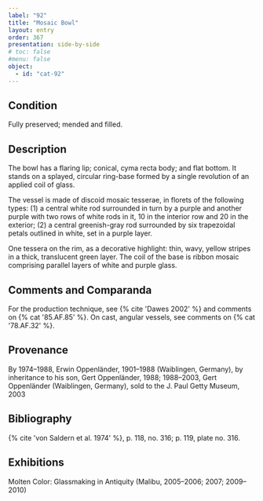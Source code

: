 ```yaml
---
label: "92"
title: "Mosaic Bowl"
layout: entry
order: 367
presentation: side-by-side
# toc: false
#menu: false 
object:
  - id: "cat-92"
---
```


## Condition

Fully preserved; mended and filled.

## Description

The bowl has a flaring lip; conical, cyma recta body; and flat bottom. It stands on a splayed, circular ring-base formed by a single revolution of an applied coil of glass.

The vessel is made of discoid mosaic tesserae, in florets of the following types: (1) a central white rod surrounded in turn by a purple and another purple with two rows of white rods in it, 10 in the interior row and 20 in the exterior; (2) a central greenish-gray rod surrounded by six trapezoidal petals outlined in white, set in a purple layer.

One tessera on the rim, as a decorative highlight: thin, wavy, yellow stripes in a thick, translucent green layer. The coil of the base is ribbon mosaic comprising parallel layers of white and purple glass.

## Comments and Comparanda

For the production technique, see {% cite 'Dawes 2002' %} and comments on {% cat '85.AF.85' %}. On cast, angular vessels, see comments on {% cat '78.AF.32' %}.

## Provenance

By 1974–1988, Erwin Oppenländer, 1901–1988 (Waiblingen, Germany), by inheritance to his son, Gert Oppenländer, 1988; 1988–2003, Gert Oppenländer (Waiblingen, Germany), sold to the J. Paul Getty Museum, 2003

## Bibliography

{% cite 'von Saldern et al. 1974' %}, p. 118, no. 316; p. 119, plate no. 316.

## Exhibitions

Molten Color: Glassmaking in Antiquity (Malibu, 2005–2006; 2007; 2009–2010)